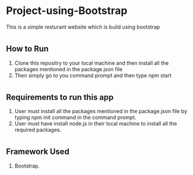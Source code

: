 # Project-using-Bootstrap
This is a simple resturant website which is build using bootstrap
#
## How to Run
1) Clone this repositry to your local machine and then install all the packages mentioned in the package.json file
2) Then simply go to you command prompt and then type npm start

#
## Requirements to run this app
1) User must install all the packages mentioned in the package.json file by typing npm init command in the command prompt.
2) User must have install node.js in their local machine to install all the required packages.

#
## Framework Used
1) Bootstrap.

